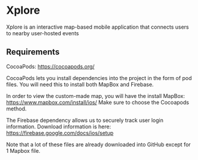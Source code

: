 # Xplore
Xplore is an interactive map-based mobile application that connects users to nearby user-hosted events

## Requirements
CocoaPods: https://cocoapods.org/
  
  CocoaPods lets you install dependencies into the project in the form of pod files. You will need this to install both MapBox and Firebase.

In order to view the custom-made map, you will have the install MapBox: https://www.mapbox.com/install/ios/ Make sure to choose the Cocoapods method.

The Firebase dependency allows us to securely track user login information. Download information is here: https://firebase.google.com/docs/ios/setup

Note that a lot of these files are already downloaded into GitHub except for 1 Mapbox file.
